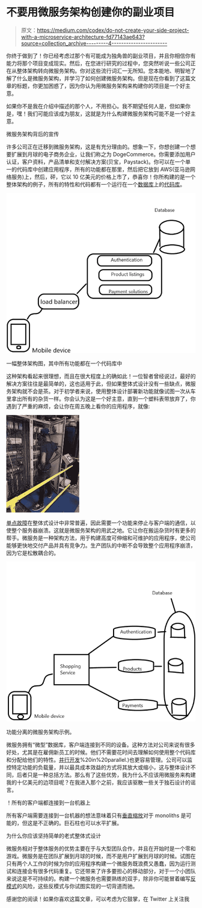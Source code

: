 # 不要用微服务架构创建你的副业项目

> 原文：<https://medium.com/codex/do-not-create-your-side-project-with-a-microservice-architecture-fd77143ae643?source=collection_archive---------4----------------------->

你终于做到了！你已经考虑过那个有可能成为独角兽的副业项目，并且你相信你有能力将那个项目变成现实。然后，在您进行研究的过程中，您突然听说一些公司正在从整体架构转向微服务架构。你对这些流行词汇一无所知。您本能地、明智地了解了什么是微服务架构，并学习了如何创建微服务架构。但是现在你看到了这篇文章的标题，你更加困惑了，因为你认为用微服务架构来构建你的项目是一个好主意。

如果你不是我在介绍中描述的那个人，不用担心。我不期望任何人是，但如果你是，嘿！我们可能应该成为朋友，这就是为什么构建微服务架构可能不是一个好主意。

微服务架构背后的宣传

许多公司正在迁移到微服务架构，这是有充分理由的。想象一下，你想创建一个想要扩展到月球的电子商务企业，让我们称之为 DogeCommerce。你需要添加用户认证，客户资料，产品清单和支付解决方案(贝宝，Paystack)。你可以在一个单一的代码库中创建应用程序，所有的功能都在那里，然后把它放到 AWS(亚马逊网络服务)上，然后，砰，它以 10 亿美元的价格上市了，恭喜你！你所构建的是一个整体架构的例子，所有的特性和代码都有一个运行在一个[数据库](https://en.wikipedia.org/wiki/Database)上的[代码库](https://en.wikipedia.org/wiki/Codebase)。

![](img/fae4748939b4fdc61468f0ee592a8118.png)

一幅整体架构图，其中所有功能都在一个代码库中

这种架构看起来很理想，而且在很大程度上的确如此！一位智者曾经说过，最好的解决方案往往是最简单的，这也适用于此，但如果整体式设计没有一些缺点，微服务架构就不会是茶。对于初学者来说，使用整体设计部署新功能就像试图一次从车里拿出所有的杂货一样。你会认为这是一个好主意，直到一个塑料表带放弃了，你遇到了严重的麻烦，会让你在周五晚上看你的应用程序，就像:

![](img/97dc600333e66354962faac6fa6529c4.png)

[单点故障](https://en.wikipedia.org/wiki/Single_point_of_failure)在整体式设计中非常普遍，因此需要一个功能来停止与客户端的通信，以使整个服务器崩溃。这就是微服务架构的用武之地。它让你在搬运杂货时有更多的帮手。微服务是一种架构方法，用于构建高度可伸缩和可维护的应用程序，使公司能够更快地交付产品并具有竞争力。生产团队的中断不会导致整个应用程序崩溃，因为它是松散耦合的。

![](img/63833d58dfe56a125de9d008c70a63e9.png)

功能分离的微服务架构示例。

微服务拥有“微型”数据库，客户端连接到不同的设备。这种方法对公司来说有很多好处，尤其是在雇佣新员工的时候。他们不需要花时间去理解如何使用整个代码库和分配给他们的特性。[并行开发](https://www.ibm.com/docs/en/SSRNYG_7.2.0/com.ibm.rational.synergy.prodoverview.doc/topics/s_c_int_parallel_development.html#:~:text=Parallel%20development%20is%20the%20simultaneous,csrc%20and%20library)%20in%20parallel.)也更容易管理。公司可以监控特定功能的负载量，并以最具成本效益的方式将其放大或缩小，这与整体设计不同，后者只是一种总括方法。那么有了这些优势，我为什么不应该用微服务来构建我的十亿美元的边项目呢？在我进入那个之前，我应该驱散一些关于独石设计的谣言。

！所有的客户端都连接到一台机器上

所有客户端需要连接到一台机器的想法意味着只有[垂直缩放](https://www.section.io/blog/scaling-horizontally-vs-vertically/)对于 monoliths 是可能的，但这是不正确的。巨石柱也可以水平扩展。

为什么你应该坚持简单的老式整体式设计

微服务相对于整体服务的优势主要在于与大型团队合作，并且在开始时是一个零和游戏。微服务是在团队扩展到月球的时候，而不是用户扩展到月球的时候。试图在只有两个人工作的时候为你的应用程序构建一个微服务既浪费又愚蠢，因为运行测试和连接会有很多代码重复。它还带来了许多要担心的移动部分，对于一个小团队来说这是不可持续的。构建一个微服务也需要熟练的双手，除非你可能冒着编写[反模式](https://en.wikipedia.org/wiki/Anti-pattern)的风险，这些反模式与你试图实现的一切背道而驰。

感谢您的阅读！如果你喜欢这篇文章，可以考虑为它鼓掌，在 Twitter 上关注我